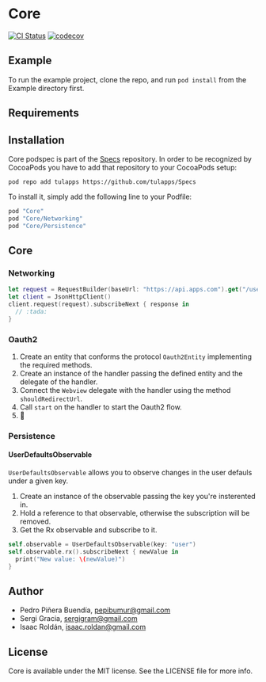 # Core

[![CI Status](http://img.shields.io/travis/tulapps/Core.svg?style=flat)](https://travis-ci.org/tulapps/Core)
[![codecov](https://codecov.io/gh/tulapps/Core/branch/master/graph/badge.svg)](https://codecov.io/gh/tulapps/Core)


## Example

To run the example project, clone the repo, and run `pod install` from the Example directory first.

## Requirements

## Installation

Core podspec is part of the [Specs]() repository. In order to be recognized by CocoaPods you have to add that repository to your CocoaPods setup:

```
pod repo add tulapps https://github.com/tulapps/Specs
```

To install it, simply add the following line to your Podfile:

```ruby
pod "Core"
pod "Core/Networking"
pod "Core/Persistence"
```

## Core

### Networking

```swift
let request = RequestBuilder(baseUrl: "https://api.apps.com").get("/users").withParameters(["param": "value"]).build()
let client = JsonHttpClient()
client.request(request).subscribeNext { response in
  // :tada:
}
```

### Oauth2

1. Create an entity that conforms the protocol `Oauth2Entity` implementing the required methods.
2. Create an instance of the handler passing the defined entity and the delegate of the handler.
3. Connect the `Webview` delegate with the handler using the method `shouldRedirectUrl`.
4. Call `start` on the handler to start the Oauth2 flow.
5. :tada:

### Persistence

#### UserDefaultsObservable

`UserDefaultsObservable` allows you to observe changes in the user defauls under a given key.

1. Create an instance of the observable passing the key you're insterented in.
2. Hold a reference to that observable, otherwise the subscription will be removed.
3. Get the Rx observable and subscribe to it.

```swift
self.observable = UserDefaultsObservable(key: "user")
self.observable.rx().subscribeNext { newValue in
  print("New value: \(newValue)")
}
```


## Author

- Pedro Piñera Buendía, pepibumur@gmail.com
- Sergi Gracia, sergigram@gmail.com
- Isaac Roldán, isaac.roldan@gmail.com

## License

Core is available under the MIT license. See the LICENSE file for more info.
